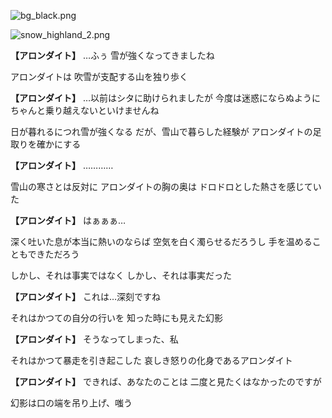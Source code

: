 
![bg_black.png](../images/backgrounds/bg_black.png)

![snow_highland_2.png](../images/backgrounds/snow_highland_2.png)

**【アロンダイト】**
…ふぅ
雪が強くなってきましたね

アロンダイトは
吹雪が支配する山を独り歩く

**【アロンダイト】**
…以前はシタに助けられましたが
今度は迷惑にならぬように
ちゃんと乗り越えないといけませんね

日が暮れるにつれ雪が強くなる
だが、雪山で暮らした経験が
アロンダイトの足取りを確かにする

**【アロンダイト】**
…………

雪山の寒さとは反対に
アロンダイトの胸の奥は
ドロドロとした熱さを感じていた

**【アロンダイト】**
はぁぁぁ…

深く吐いた息が本当に熱いのならば
空気を白く濁らせるだろうし
手を温めることもできただろう

しかし、それは事実ではなく
しかし、それは事実だった

**【アロンダイト】**
これは…深刻ですね

それはかつての自分の行いを
知った時にも見えた幻影

**【アロンダイト】**
そうなってしまった、私

それはかつて暴走を引き起こした
哀しき怒りの化身であるアロンダイト

**【アロンダイト】**
できれば、あなたのことは
二度と見たくはなかったのですが

幻影は口の端を吊り上げ、嗤う

